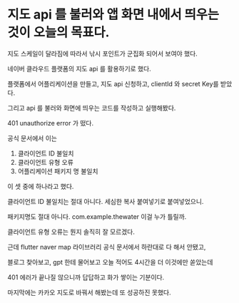 
# 지도 api 를 불러와 앱 화면 내에서 띄우는 것이 오늘의 목표다.

 지도 스케일이 달라짐에 따라서 낚시 포인트가 군집화 되어서 보여야 했다.

 네이버 클라우드 플랫폼의 지도 api 를 활용하기로 했다.

 플랫폼에서 어플리케이션을 만들고, 지도 api 신청하고, clientId 와 secret Key를 받았다.

 그리고 api 를 불러와 화면에 띄우는 코드를 작성하고 실행해봤다. 

 401 unauthorize error 가 떴다.

 공식 문서에서 이는 
 
 1. 클라이언트 ID 불일치
 2. 클라이언트 유형 오류
 3. 어플리케이션 패키지 명 불일치 

 이 셋 중에 하나라고 했다.

 클라이언트 ID 불일치는 절대 아니다. 세심한 복사 붙여넣기로 붙여넣었으니.

 패키지명도 절대 아니다. com.example.thewater 이걸 누가 틀릴까.

 클라이언트 유형 오류는 뭔지 솔직히 잘 모르겠다.

 근데 flutter naver map 라이브러리 공식 문서에서 하란대로 다 해서 안됐고, 

 블로그 찾아보고, gpt 한테 물어보고 오늘 적어도 4시간을 더 이것에만 쏟았는데

 401 에러가 끝나질 않으니까 답답하고 화가 쌓이는 기분이다.

 마지막에는 카카오 지도로 바꿔서 해봤는데 또 성공하진 못했다. 

 
